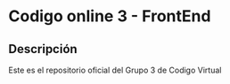 # Codigo online 3 - FrontEnd
## Descripción
Este es el repositorio oficial del Grupo 3 de Codigo Virtual